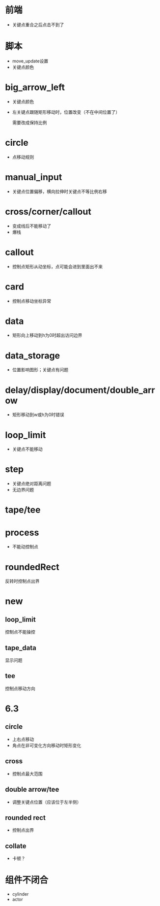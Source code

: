 # 前端
- 关键点重合之后点击不到了

# 脚本
- move_update设置
- 关键点颜色

# big_arrow_left

- 关键点颜色
- 左关键点跟随矩形移动时，位置改变（不在中间位置了）
 
  需要改成保持比例

# circle

- 点移动规则

# manual_input

- 关键点位置偏移，横向拉伸时关键点不等比例右移

# cross/corner/callout

- 变成线后不能移动了
- 爆栈

# callout

- 控制点矩形从动坐标，点可能会进到里面出不来

# card

- 控制点移动坐标异常

# data

- 矩形向上移动到h为0时超出访问边界

# data_storage

- 位置影响图形；关键点有问题

# delay/display/document/double_arrow

- 矩形移动到w或h为0时错误

# loop_limit

- 关键点不能移动

# step 
- 关键点绝对距离问题
- 无边界问题

# tape/tee

# process 

- 不能动控制点

# roundedRect

反转时控制点出界


# new

## loop_limit

控制点不能操控

## tape_data

显示问题

## tee

控制点移动方向


# 6.3

## circle

- 上右点移动
- 角点在非可变化方向移动时矩形变化

## cross

- 控制点最大范围

## double arrow/tee

- 调整关键点位置（应该位于左半侧）

## rounded rect

- 控制点出界

## collate
- 卡顿？

# 组件不闭合

- cylinder
- actor